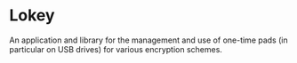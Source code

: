 # Lokey
An application and library for the management and use of one-time pads (in particular on USB drives) for various encryption schemes.
